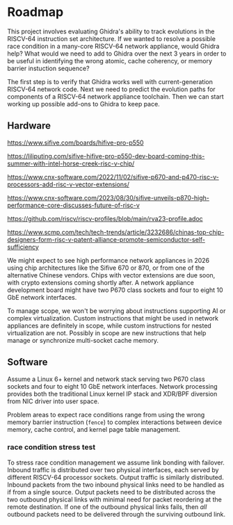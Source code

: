 # Roadmap

This project involves evaluating Ghidra's ability to track evolutions in the RISCV-64 instruction set architecture.
If we wanted to resolve a possible race condition in a many-core RISCV-64 network appliance, would Ghidra help?
What would we need to add to Ghidra over the next 3 years in order to be useful in identifying the wrong atomic,
cache coherency, or memory barrier instuction sequence?

The first step is to verify that Ghidra works well with current-generation RISCV-64 network code.  Next we need to
predict the evolution paths for components of a RISCV-64 network appliance toolchain.  Then we can start working up
possible add-ons to Ghidra to keep pace.

## Hardware

https://www.sifive.com/boards/hifive-pro-p550

https://liliputing.com/sifive-hifive-pro-p550-dev-board-coming-this-summer-with-intel-horse-creek-risc-v-chip/

https://www.cnx-software.com/2022/11/02/sifive-p670-and-p470-risc-v-processors-add-risc-v-vector-extensions/

https://www.cnx-software.com/2023/08/30/sifive-unveils-p870-high-performance-core-discusses-future-of-risc-v

https://github.com/riscv/riscv-profiles/blob/main/rva23-profile.adoc

https://www.scmp.com/tech/tech-trends/article/3232686/chinas-top-chip-designers-form-risc-v-patent-alliance-promote-semiconductor-self-sufficiency

We might expect to see high performance network appliances in 2026 using chip architectures like the Sifive 670 or 870,
or from one of the alternative Chinese vendors.  Chips with vector extensions are due soon, with crypto extensions coming shortly after.
A network appliance development board might have two P670 class sockets and four to eight 10 GbE network interfaces.

To manage scope, we won't be worrying about instructions supporting AI or complex virtualization.  Custom instructions that might be used
in network appliances are definitely in scope, while custom instructions for nested virtualization are not.  Possibly in scope are new instructions
that help manage or synchronize multi-socket cache memory.

## Software

Assume a Linux 6+ kernel and network stack serving two P670 class sockets and four to eight 10 GbE network interfaces. Network processing
provides both the traditional Linux kernel IP stack and XDR/BPF diversion from NIC driver into user space.

Problem areas to expect race conditions range from using the wrong memory barrier instruction (`fence`) to complex interactions between device memory, cache control, and kernel page table management.  

### race condition stress test

To stress race condition
management we assume link bonding with failover.  Inbound traffic is distributed over two physical interfaces, each served by different
RISCV-64 processor sockets.  Output traffic is similarly distributed.  Inbound packets from the two inbound physical links need to
be handled as if from a single source.  Output packets need to be distributed across the two outbound physical links with minimal need for
packet reordering at the remote destination.  If one of the outbound physical links fails, then *all* outbound packets need to be delivered
through the surviving outbound link.

